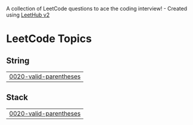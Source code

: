 A collection of LeetCode questions to ace the coding interview! - Created using [LeetHub v2](https://github.com/arunbhardwaj/LeetHub-2.0)
<!---LeetCode Topics Start-->
# LeetCode Topics
## String
|  |
| ------- |
| [0020-valid-parentheses](https://github.com/seifelboghdady/Data-structure-and-algorithms-leetcode/tree/master/0020-valid-parentheses) |
## Stack
|  |
| ------- |
| [0020-valid-parentheses](https://github.com/seifelboghdady/Data-structure-and-algorithms-leetcode/tree/master/0020-valid-parentheses) |
<!---LeetCode Topics End-->
